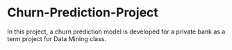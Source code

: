 # Churn-Prediction-Project
In this project, a churn prediction model is developed for a private bank as a term project for Data Mining class. 
